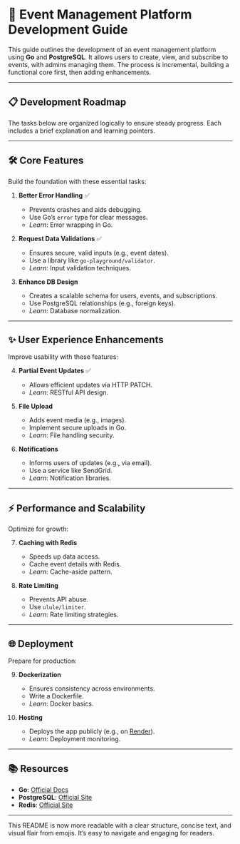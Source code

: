 # 🚀 Event Management Platform Development Guide

This guide outlines the development of an event management platform using **Go** and **PostgreSQL**. It allows users to create, view, and subscribe to events, with admins managing them. The process is incremental, building a functional core first, then adding enhancements.

---

## 📋 Development Roadmap

The tasks below are organized logically to ensure steady progress. Each includes a brief explanation and learning pointers.

---

## 🛠️ Core Features

Build the foundation with these essential tasks:

1. **Better Error Handling** ✅
   - Prevents crashes and aids debugging.  
   - Use Go’s `error` type for clear messages.  
   - *Learn*: Error wrapping in Go.

2. **Request Data Validations**  ✅
   - Ensures secure, valid inputs (e.g., event dates).  
   - Use a library like `go-playground/validator`.  
   - *Learn*: Input validation techniques.

3. **Enhance DB Design**  
   - Creates a scalable schema for users, events, and subscriptions.  
   - Use PostgreSQL relationships (e.g., foreign keys).  
   - *Learn*: Database normalization.

---

## ✨ User Experience Enhancements

Improve usability with these features:

4. **Partial Event Updates**  ✅
   - Allows efficient updates via HTTP PATCH.  
   - *Learn*: RESTful API design.

5. **File Upload**  
   - Adds event media (e.g., images).  
   - Implement secure uploads in Go.  
   - *Learn*: File handling security.

6. **Notifications**  
   - Informs users of updates (e.g., via email).  
   - Use a service like SendGrid.  
   - *Learn*: Notification libraries.

---

## ⚡ Performance and Scalability

Optimize for growth:

7. **Caching with Redis**  
   - Speeds up data access.  
   - Cache event details with Redis.  
   - *Learn*: Cache-aside pattern.

8. **Rate Limiting**  
   - Prevents API abuse.  
   - Use `ulule/limiter`.  
   - *Learn*: Rate limiting strategies.

---

## 🌐 Deployment

Prepare for production:

9. **Dockerization**  
   - Ensures consistency across environments.  
   - Write a Dockerfile.  
   - *Learn*: Docker basics.

10. **Hosting**  
    - Deploys the app publicly (e.g., on [Render](https://render.com/)).  
    - *Learn*: Deployment monitoring.

---

## 📚 Resources

- **Go**: [Official Docs](https://golang.org/doc/)  
- **PostgreSQL**: [Official Site](https://www.postgresql.org/)  
- **Redis**: [Official Site](https://redis.io/)  

---

This README is now more readable with a clear structure, concise text, and visual flair from emojis. It’s easy to navigate and engaging for readers.